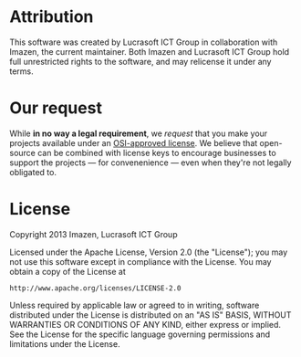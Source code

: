 # Attribution

This software was created by Lucrasoft ICT Group in collaboration with Imazen, the current maintainer. 
Both Imazen and Lucrasoft ICT Group hold full unrestricted rights to the software, and may relicense it under any terms.

# Our request

While **in no way a legal requirement**, we *request* that you make your projects available under an [OSI-approved license](http://opensource.org/licenses). We believe that open-source can be combined with license keys to encourage businesses to support the projects &mdash; for convenenience &mdash; even when they're not legally obligated to.


# License

Copyright 2013 Imazen, Lucrasoft ICT Group

Licensed under the Apache License, Version 2.0 (the "License");
you may not use this software except in compliance with the License.
You may obtain a copy of the License at

    http://www.apache.org/licenses/LICENSE-2.0

Unless required by applicable law or agreed to in writing, software
distributed under the License is distributed on an "AS IS" BASIS,
WITHOUT WARRANTIES OR CONDITIONS OF ANY KIND, either express or implied.
See the License for the specific language governing permissions and
limitations under the License.
